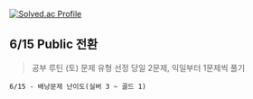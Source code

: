 [![Solved.ac Profile](http://mazassumnida.wtf/api/v2/generate_badge?boj=qetqet910)](https://solved.ac/qetqet910/)

## 6/15 Public 전환
> 공부 루틴 (토) 문제 유형 선정 당일 2문제, 익일부터 1문제씩 풀기

```shell
6/15 - 배낭문제 난이도(실버 3 ~ 골드 1)
```
